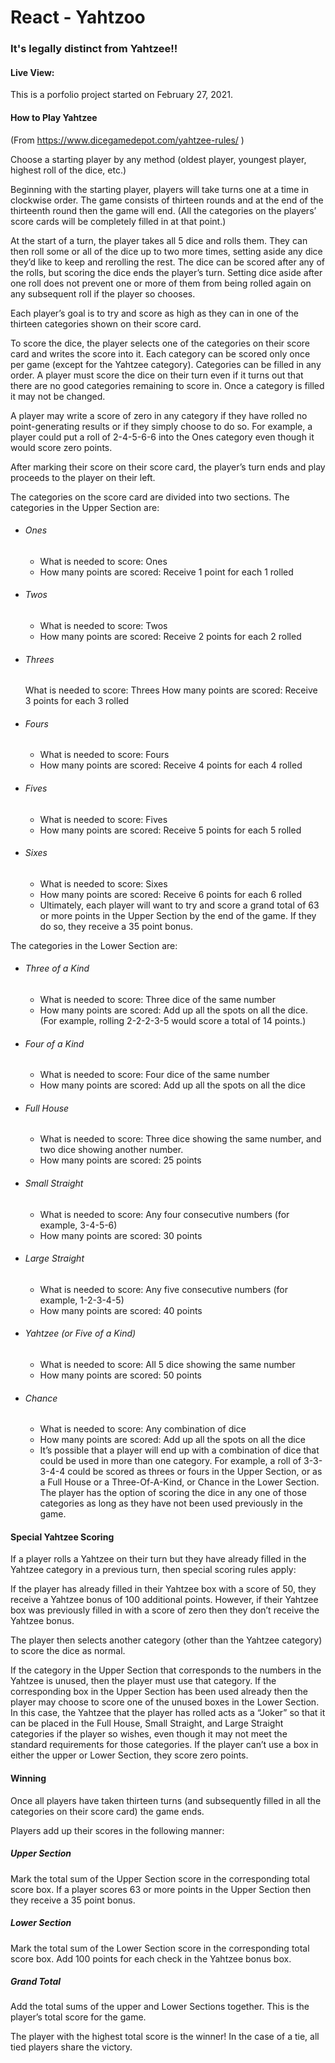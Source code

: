 # React - Yahtzoo

### It's legally distinct from Yahtzee!!

#### Live View:

This is a porfolio project started on February 27, 2021.

#### How to Play Yahtzee

(From https://www.dicegamedepot.com/yahtzee-rules/ )

Choose a starting player by any method (oldest player, youngest player, highest roll of the dice, etc.)

Beginning with the starting player, players will take turns one at a time in clockwise order. The game consists of thirteen rounds and at the end of the thirteenth round then the game will end. (All the categories on the players’ score cards will be completely filled in at that point.)

At the start of a turn, the player takes all 5 dice and rolls them. They can then roll some or all of the dice up to two more times, setting aside any dice they’d like to keep and rerolling the rest. The dice can be scored after any of the rolls, but scoring the dice ends the player’s turn. Setting dice aside after one roll does not prevent one or more of them from being rolled again on any subsequent roll if the player so chooses.

Each player’s goal is to try and score as high as they can in one of the thirteen categories shown on their score card.

To score the dice, the player selects one of the categories on their score card and writes the score into it. Each category can be scored only once per game (except for the Yahtzee category). Categories can be filled in any order. A player must score the dice on their turn even if it turns out that there are no good categories remaining to score in. Once a category is filled it may not be changed.

A player may write a score of zero in any category if they have rolled no point-generating results or if they simply choose to do so. For example, a player could put a roll of 2-4-5-6-6 into the Ones category even though it would score zero points.

After marking their score on their score card, the player’s turn ends and play proceeds to the player on their left.

The categories on the score card are divided into two sections. The categories in the Upper Section are:

- ###### Ones
  - What is needed to score: Ones
  - How many points are scored: Receive 1 point for each 1 rolled
- ###### Twos
  - What is needed to score: Twos
  - How many points are scored: Receive 2 points for each 2 rolled
- ###### Threes
  What is needed to score: Threes
  How many points are scored: Receive 3 points for each 3 rolled
- ###### Fours
  - What is needed to score: Fours
  - How many points are scored: Receive 4 points for each 4 rolled
- ###### Fives
  - What is needed to score: Fives
  - How many points are scored: Receive 5 points for each 5 rolled
- ###### Sixes
  - What is needed to score: Sixes
  - How many points are scored: Receive 6 points for each 6 rolled
  - Ultimately, each player will want to try and score a grand total of 63 or more points in the Upper Section by the end of the game. If they do so, they receive a 35 point bonus.

The categories in the Lower Section are:

- ###### Three of a Kind
  - What is needed to score: Three dice of the same number
  - How many points are scored: Add up all the spots on all the dice. (For example, rolling 2-2-2-3-5 would score a total of 14 points.)
- ###### Four of a Kind
  - What is needed to score: Four dice of the same number
  - How many points are scored: Add up all the spots on all the dice
- ###### Full House
  - What is needed to score: Three dice showing the same number, and two dice showing another number.
  - How many points are scored: 25 points
- ###### Small Straight
  - What is needed to score: Any four consecutive numbers (for example, 3-4-5-6)
  - How many points are scored: 30 points
- ###### Large Straight
  - What is needed to score: Any five consecutive numbers (for example, 1-2-3-4-5)
  - How many points are scored: 40 points
- ###### Yahtzee (or Five of a Kind)
  - What is needed to score: All 5 dice showing the same number
  - How many points are scored: 50 points
- ###### Chance
  - What is needed to score: Any combination of dice
  - How many points are scored: Add up all the spots on all the dice
  - It’s possible that a player will end up with a combination of dice that could be used in more than one category. For example, a roll of 3-3-3-4-4 could be scored as threes or fours in the Upper Section, or as a Full House or a Three-Of-A-Kind, or Chance in the Lower Section. The player has the option of scoring the dice in any one of those categories as long as they have not been used previously in the game.

#### Special Yahtzee Scoring

If a player rolls a Yahtzee on their turn but they have already filled in the Yahtzee category in a previous turn, then special scoring rules apply:

If the player has already filled in their Yahtzee box with a score of 50, they receive a Yahtzee bonus of 100 additional points. However, if their Yahtzee box was previously filled in with a score of zero then they don’t receive the Yahtzee bonus.

The player then selects another category (other than the Yahtzee category) to score the dice as normal.

If the category in the Upper Section that corresponds to the numbers in the Yahtzee is unused, then the player must use that category.
If the corresponding box in the Upper Section has been used already then the player may choose to score one of the unused boxes in the Lower Section. In this case, the Yahtzee that the player has rolled acts as a “Joker” so that it can be placed in the Full House, Small Straight, and Large Straight categories if the player so wishes, even though it may not meet the standard requirements for those categories.
If the player can’t use a box in either the upper or Lower Section, they score zero points.

#### Winning

Once all players have taken thirteen turns (and subsequently filled in all the categories on their score card) the game ends.

Players add up their scores in the following manner:

##### Upper Section

Mark the total sum of the Upper Section score in the corresponding total score box. If a player scores 63 or more points in the Upper Section then they receive a 35 point bonus.

##### Lower Section

Mark the total sum of the Lower Section score in the corresponding total score box. Add 100 points for each check in the Yahtzee bonus box.

##### Grand Total

Add the total sums of the upper and Lower Sections together. This is the player’s total score for the game.

The player with the highest total score is the winner! In the case of a tie, all tied players share the victory.
